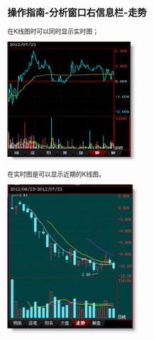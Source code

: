 ## 操作指南-分析窗口右信息栏-走势

在K线图时可以同时显示实时图；


![图片4.png](/assets/17791.png)

在实时图是可以显示近期的K线图。


![图片5.png](/assets/17792.png)